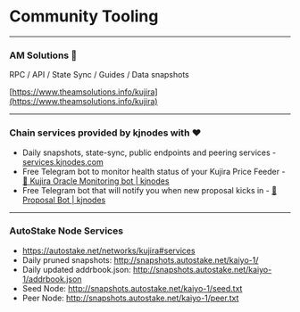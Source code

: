 # Community Tooling

***

### AM Solutions 🐋

RPC / API / State Sync / Guides / Data snapshots

[https://www.theamsolutions.info/kujira](https://www.theamsolutions.info/kujira)

***

### Chain services provided by kjnodes with ♥️

* Daily snapshots, state-sync, public endpoints and peering services - [services.kjnodes.com](https://services.kjnodes.com/home/mainnet/kujira)
* Free Telegram bot to monitor health status of your Kujira Price Feeder - [🤖 Kujira Oracle Monitoring bot | kjnodes](https://t.me/kjnodes\_oracle\_bot)
* Free Telegram bot that will notify you when new proposal kicks in - [🤖 Proposal Bot | kjnodes](https://t.me/kjnodes\_proposal\_bot)

***

### AutoStake Node Services

* https://autostake.net/networks/kujira#services
* Daily pruned snapshots: http://snapshots.autostake.net/kaiyo-1/
* Daily updated addrbook.json: http://snapshots.autostake.net/kaiyo-1/addrbook.json
* Seed Node: http://snapshots.autostake.net/kaiyo-1/seed.txt
* Peer Node: http://snapshots.autostake.net/kaiyo-1/peer.txt
